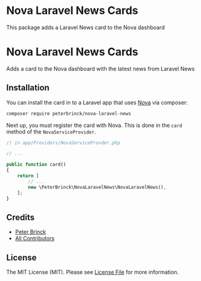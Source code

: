 # Nova Laravel News Cards

This package adds a Laravel News card to the Nova dashboard

# Nova Laravel News Cards

Adds a card to the Nova dashboard with the latest news from Laravel News

## Installation

You can install the card in to a Laravel app that uses [Nova](https://nova.laravel.com) via composer:

```bash
composer require peterbrinck/nova-laravel-news
```

Next up, you must register the card with Nova. This is done in the `card` method of the `NovaServiceProvider`.

```php
// in app/Providers/NovaServiceProvder.php

// ...

public function card()
{
    return [
        // ...
        new \PeterBrinck\NovaLaravelNews\NovaLaravelNews(),
    ];
}
```

## Credits

- [Peter Brinck](https://github.com/peterbrinck)
- [All Contributors](../../contributors)

## License

The MIT License (MIT). Please see [License File](LICENSE.md) for more information.
